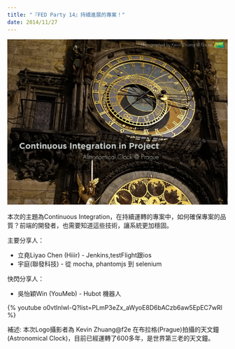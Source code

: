 ```yaml
---
title: "『FED Party 14』持續進展的專案！"
date: 2014/11/27
---
```


![持續進展的專案](/images/act-14.png)

本次的主題為Continuous Integration，在持續運轉的專案中，如何確保專案的品質？前端的開發者，也需要知道這些技術，讓系統更加穩固。

主要分享人：

+ 立堯Liyao Chen (Hiiir) -  Jenkins,testFlight跟ios
+ 宇庭(聯發科技) - 從 mocha, phantomjs 到 selenium

快閃分享人：

+ 吳怡穎Win (YouMeb) - Hubot 機器人

{% youtube o0vtlnlwl-Q?list=PLmP3eZx_aWyoE8D6bACzb6aw5EpEC7wRl %}

補述: 本次Logo攝影者為 Kevin Zhuang@f2e 在布拉格(Prague)拍攝的天文鐘(Astronomical Clock)，目前已經運轉了600多年，是世界第三老的天文鐘。
